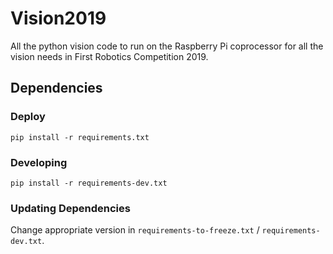 # Vision2019

All the python vision code to run on the Raspberry Pi coprocessor for all the vision needs in First Robotics Competition 2019.

## Dependencies

### Deploy

```
pip install -r requirements.txt
```

### Developing

```
pip install -r requirements-dev.txt
```

### Updating Dependencies

Change appropriate version in `requirements-to-freeze.txt` / `requirements-dev.txt`.
